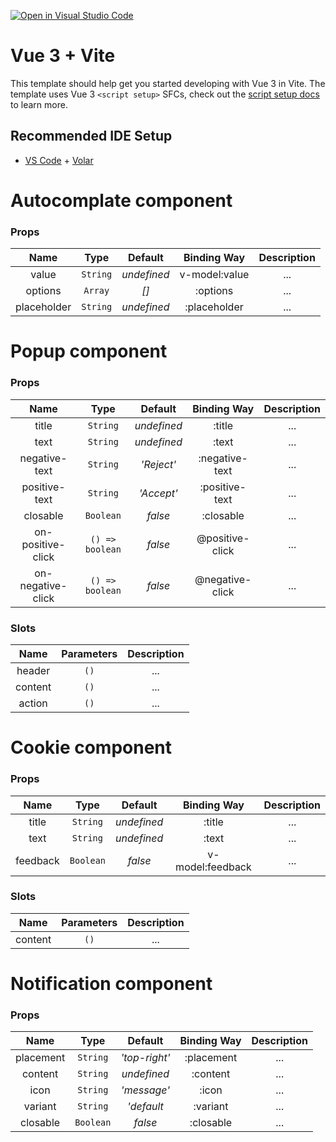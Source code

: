 [![Open in Visual Studio Code](https://classroom.github.com/assets/open-in-vscode-c66648af7eb3fe8bc4f294546bfd86ef473780cde1dea487d3c4ff354943c9ae.svg)](https://classroom.github.com/online_ide?assignment_repo_id=8837416&assignment_repo_type=AssignmentRepo)

# Vue 3 + Vite

This template should help get you started developing with Vue 3 in Vite. The template uses Vue 3 `<script setup>` SFCs, check out the [script setup docs](https://v3.vuejs.org/api/sfc-script-setup.html#sfc-script-setup) to learn more.

## Recommended IDE Setup

- [VS Code](https://code.visualstudio.com/) + [Volar](https://marketplace.visualstudio.com/items?itemName=Vue.volar)

# Autocomplate component

### Props

|    Name     |   Type   |   Default   |  Binding Way  | Description |
| :---------: | :------: | :---------: | :-----------: | :---------: |
|    value    | `String` | _undefined_ | v-model:value |     ...     |
|   options   | `Array`  |    _[]_     |   :options    |     ...     |
| placeholder | `String` | _undefined_ | :placeholder  |     ...     |

# Popup component

### Props

|       Name        |      Type       |   Default   |   Binding Way   | Description |
| :---------------: | :-------------: | :---------: | :-------------: | :---------: |
|       title       |    `String`     | _undefined_ |     :title      |     ...     |
|       text        |    `String`     | _undefined_ |      :text      |     ...     |
|   negative-text   |    `String`     | _'Reject'_  | :negative-text  |     ...     |
|   positive-text   |    `String`     | _'Accept'_  | :positive-text  |     ...     |
|     closable      |    `Boolean`    |   _false_   |    :closable    |     ...     |
| on-positive-click | `() => boolean` |   _false_   | @positive-click |     ...     |
| on-negative-click | `() => boolean` |   _false_   | @negative-click |     ...     |

### Slots

|  Name   | Parameters | Description |
| :-----: | :--------: | :---------: |
| header  |    `()`    |     ...     |
| content |    `()`    |     ...     |
| action  |    `()`    |     ...     |

# Cookie component

### Props

|   Name   |   Type    |   Default   |   Binding Way    | Description |
| :------: | :-------: | :---------: | :--------------: | :---------: |
|  title   | `String`  | _undefined_ |      :title      |     ...     |
|   text   | `String`  | _undefined_ |      :text       |     ...     |
| feedback | `Boolean` |   _false_   | v-model:feedback |     ...     |

### Slots

|  Name   | Parameters | Description |
| :-----: | :--------: | :---------: |
| content |    `()`    |     ...     |

# Notification component

### Props

|   Name    |   Type    |    Default    | Binding Way | Description |
| :-------: | :-------: | :-----------: | :---------: | :---------: |
| placement | `String`  | _'top-right'_ | :placement  |     ...     |
|  content  | `String`  |  _undefined_  |  :content   |     ...     |
|   icon    | `String`  |  _'message'_  |    :icon    |     ...     |
|  variant  | `String`  |  _'default_   |  :variant   |     ...     |
| closable  | `Boolean` |    _false_    |  :closable  |     ...     |
